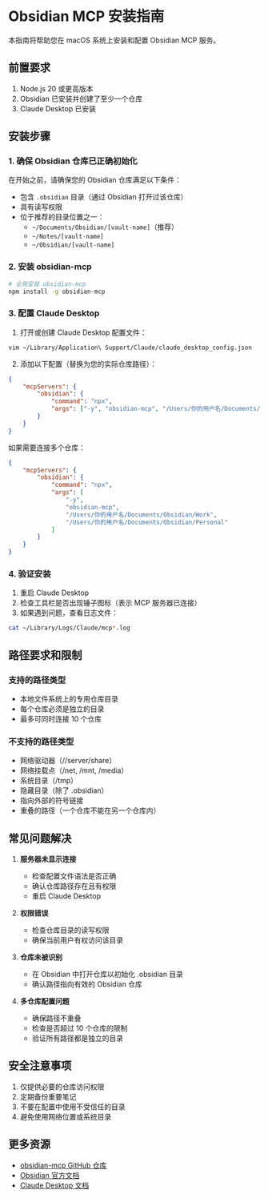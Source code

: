 # Obsidian MCP 安装指南

本指南将帮助您在 macOS 系统上安装和配置 Obsidian MCP 服务。

## 前置要求

1. Node.js 20 或更高版本
2. Obsidian 已安装并创建了至少一个仓库
3. Claude Desktop 已安装

## 安装步骤

### 1. 确保 Obsidian 仓库已正确初始化

在开始之前，请确保您的 Obsidian 仓库满足以下条件：
- 包含 `.obsidian` 目录（通过 Obsidian 打开过该仓库）
- 具有读写权限
- 位于推荐的目录位置之一：
  - `~/Documents/Obsidian/[vault-name]`（推荐）
  - `~/Notes/[vault-name]`
  - `~/Obsidian/[vault-name]`

### 2. 安装 obsidian-mcp

```bash
# 全局安装 obsidian-mcp
npm install -g obsidian-mcp
```

### 3. 配置 Claude Desktop

1. 打开或创建 Claude Desktop 配置文件：
```bash
vim ~/Library/Application\ Support/Claude/claude_desktop_config.json
```

2. 添加以下配置（替换为您的实际仓库路径）：
```json
{
    "mcpServers": {
        "obsidian": {
            "command": "npx",
            "args": ["-y", "obsidian-mcp", "/Users/你的用户名/Documents/Obsidian/Vault"]
        }
    }
}
```

如果需要连接多个仓库：
```json
{
    "mcpServers": {
        "obsidian": {
            "command": "npx",
            "args": [
                "-y", 
                "obsidian-mcp", 
                "/Users/你的用户名/Documents/Obsidian/Work",
                "/Users/你的用户名/Documents/Obsidian/Personal"
            ]
        }
    }
}
```

### 4. 验证安装

1. 重启 Claude Desktop
2. 检查工具栏是否出现锤子图标（表示 MCP 服务器已连接）
3. 如果遇到问题，查看日志文件：
```bash
cat ~/Library/Logs/Claude/mcp*.log
```

## 路径要求和限制

### 支持的路径类型
- 本地文件系统上的专用仓库目录
- 每个仓库必须是独立的目录
- 最多可同时连接 10 个仓库

### 不支持的路径类型
- 网络驱动器（//server/share）
- 网络挂载点（/net, /mnt, /media）
- 系统目录（/tmp）
- 隐藏目录（除了 .obsidian）
- 指向外部的符号链接
- 重叠的路径（一个仓库不能在另一个仓库内）

## 常见问题解决

1. **服务器未显示连接**
   - 检查配置文件语法是否正确
   - 确认仓库路径存在且有权限
   - 重启 Claude Desktop

2. **权限错误**
   - 检查仓库目录的读写权限
   - 确保当前用户有权访问该目录

3. **仓库未被识别**
   - 在 Obsidian 中打开仓库以初始化 .obsidian 目录
   - 确认路径指向有效的 Obsidian 仓库

4. **多仓库配置问题**
   - 确保路径不重叠
   - 检查是否超过 10 个仓库的限制
   - 验证所有路径都是独立的目录

## 安全注意事项

1. 仅提供必要的仓库访问权限
2. 定期备份重要笔记
3. 不要在配置中使用不受信任的目录
4. 避免使用网络位置或系统目录

## 更多资源

- [obsidian-mcp GitHub 仓库](https://github.com/StevenStavrakis/obsidian-mcp)
- [Obsidian 官方文档](https://help.obsidian.md/)
- [Claude Desktop 文档](https://claude.ai/) 